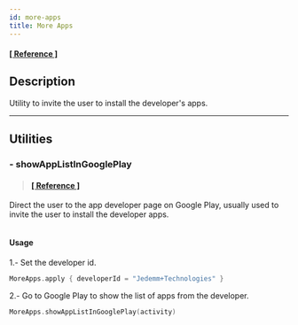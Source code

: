 ```yaml
---
id: more-apps
title: More Apps
---
```


#### <a href="../reference/androidutils/com.jeovanimartinez.androidutils.moreapps/-more-apps/index.html" target="_blank"><b>[ Reference ]</b></a>

## Description

Utility to invite the user to install the developer's apps.

---

## Utilities

### - showAppListInGooglePlay

> #### <a href="../reference/androidutils/com.jeovanimartinez.androidutils.moreapps/-more-apps/show-app-list-in-google-play.html" target="_blank"><b>[ Reference ]</b></a>

Direct the user to the app developer page on Google Play, usually used to invite the user to install the developer apps.

<p align="center"><img src={require('@site/docs/img/more-apps/more-apps-img1.png').default} alt="" /></p>

#### Usage

1.- Set the developer id.

```kotlin
MoreApps.apply { developerId = "Jedemm+Technologies" }
```

2.- Go to Google Play to show the list of apps from the developer.

```kotlin
MoreApps.showAppListInGooglePlay(activity)
```
